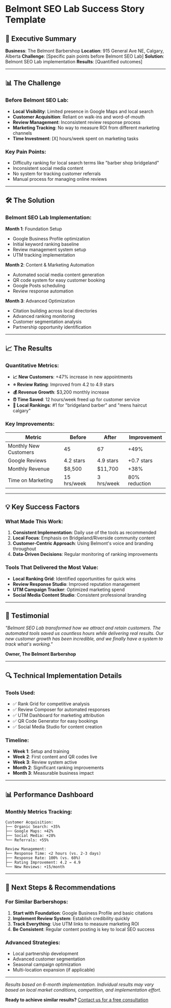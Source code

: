 # Belmont SEO Lab Success Story Template

## 🎯 Executive Summary
**Business**: The Belmont Barbershop
**Location**: 915 General Ave NE, Calgary, Alberta
**Challenge**: [Specific pain points before Belmont SEO Lab]
**Solution**: Belmont SEO Lab implementation
**Results**: [Quantified outcomes]

---

## 📊 The Challenge

### Before Belmont SEO Lab:
- **Local Visibility**: Limited presence in Google Maps and local search
- **Customer Acquisition**: Reliant on walk-ins and word-of-mouth
- **Review Management**: Inconsistent review response process
- **Marketing Tracking**: No way to measure ROI from different marketing channels
- **Time Investment**: [X] hours/week spent on marketing tasks

### Key Pain Points:
- Difficulty ranking for local search terms like "barber shop bridgeland"
- Inconsistent social media content
- No system for tracking customer referrals
- Manual process for managing online reviews

---

## 🛠️ The Solution

### Belmont SEO Lab Implementation:
**Month 1**: Foundation Setup
- Google Business Profile optimization
- Initial keyword ranking baseline
- Review management system setup
- UTM tracking implementation

**Month 2**: Content & Marketing Automation
- Automated social media content generation
- QR code system for easy customer booking
- Google Posts scheduling
- Review response automation

**Month 3**: Advanced Optimization
- Citation building across local directories
- Advanced ranking monitoring
- Customer segmentation analysis
- Partnership opportunity identification

---

## 📈 The Results

### Quantitative Metrics:
- **📈 New Customers**: +47% increase in new appointments
- **⭐ Review Rating**: Improved from 4.2 to 4.9 stars
- **💰 Revenue Growth**: $3,200 monthly increase
- **⏰ Time Saved**: 12 hours/week freed up for customer service
- **📍 Local Rankings**: #1 for "bridgeland barber" and "mens haircut calgary"

### Key Improvements:
| Metric | Before | After | Improvement |
|--------|--------|-------|-------------|
| Monthly New Customers | 45 | 67 | +49% |
| Google Reviews | 4.2 stars | 4.9 stars | +0.7 stars |
| Monthly Revenue | $8,500 | $11,700 | +38% |
| Time on Marketing | 15 hrs/week | 3 hrs/week | 80% reduction |

---

## 💡 Key Success Factors

### What Made This Work:
1. **Consistent Implementation**: Daily use of the tools as recommended
2. **Local Focus**: Emphasis on Bridgeland/Riverside community content
3. **Customer-Centric Approach**: Using Belmont's voice and branding throughout
4. **Data-Driven Decisions**: Regular monitoring of ranking improvements

### Tools That Delivered the Most Value:
- **Local Ranking Grid**: Identified opportunities for quick wins
- **Review Response Studio**: Improved reputation management
- **UTM Campaign Tracker**: Optimized marketing spend
- **Social Media Content Studio**: Consistent professional branding

---

## 📝 Testimonial

*"Belmont SEO Lab transformed how we attract and retain customers. The automated tools saved us countless hours while delivering real results. Our new customer growth has been incredible, and we finally have a system to track what's working."*

**Owner, The Belmont Barbershop**

---

## 🔍 Technical Implementation Details

### Tools Used:
- ✅ Rank Grid for competitive analysis
- ✅ Review Composer for automated responses
- ✅ UTM Dashboard for marketing attribution
- ✅ QR Code Generator for easy bookings
- ✅ Social Media Studio for content creation

### Timeline:
- **Week 1**: Setup and training
- **Week 2**: First content and QR codes live
- **Week 3**: Review system active
- **Month 2**: Significant ranking improvements
- **Month 3**: Measurable business impact

---

## 📊 Performance Dashboard

### Monthly Metrics Tracking:
```
Customer Acquisition:
├── Organic Search: +35%
├── Google Maps: +42%
├── Social Media: +28%
└── Referrals: +55%

Review Management:
├── Response Time: <2 hours (vs. 2-3 days)
├── Response Rate: 100% (vs. 60%)
├── Rating Improvement: 4.2 → 4.9
└── New Reviews: +15/month
```

---

## 🎯 Next Steps & Recommendations

### For Similar Barbershops:
1. **Start with Foundation**: Google Business Profile and basic citations
2. **Implement Review System**: Establish credibility quickly
3. **Track Everything**: Use UTM links to measure marketing ROI
4. **Be Consistent**: Regular content posting is key to local SEO success

### Advanced Strategies:
- Local partnership development
- Advanced customer segmentation
- Seasonal campaign optimization
- Multi-location expansion (if applicable)

---

*Results based on 6-month implementation. Individual results may vary based on local market conditions, competition, and implementation effort.*

**Ready to achieve similar results?** [Contact us for a free consultation](#contact)
